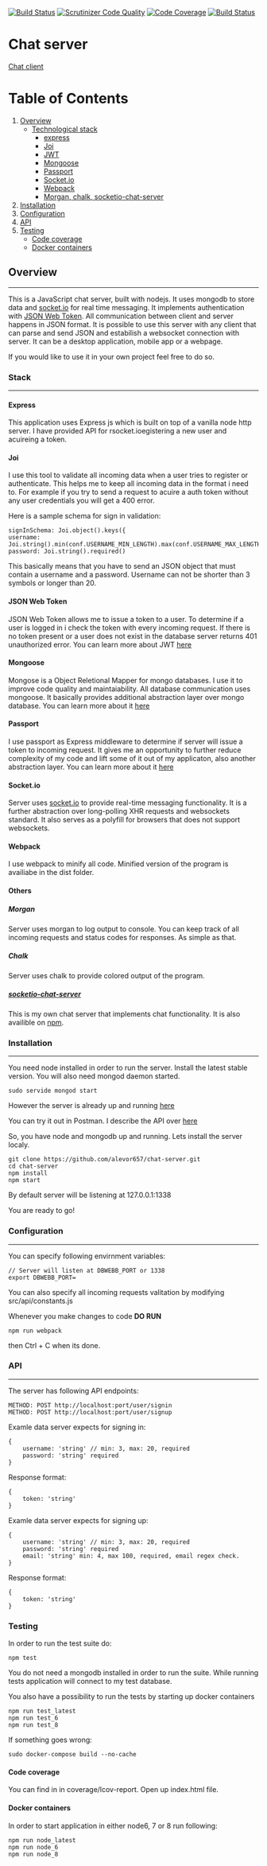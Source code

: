 [![Build Status](https://travis-ci.org/alevor657/chat-server.svg?branch=master)](https://travis-ci.org/alevor657/chat-server)
[![Scrutinizer Code Quality](https://scrutinizer-ci.com/g/alevor657/chat-server/badges/quality-score.png?b=master)](https://scrutinizer-ci.com/g/alevor657/chat-server/?branch=master)
[![Code Coverage](https://scrutinizer-ci.com/g/alevor657/chat-server/badges/coverage.png?b=master)](https://scrutinizer-ci.com/g/alevor657/chat-server/?branch=master)
[![Build Status](https://scrutinizer-ci.com/g/alevor657/chat-server/badges/build.png?b=master)](https://scrutinizer-ci.com/g/alevor657/chat-server/build-status/master)


# Chat server

[Chat client](https://github.com/alevor657/chat-client)

# Table of Contents
1. [Overview](#overview)
    - [Technological stack](#stack)
        - [express](#express)
        - [Joi](#joi)
        - [JWT](#jwt)
        - [Mongoose](#mongoose)
        - [Passport](#passport)
        - [Socket.io](#socketio)
        - [Webpack](#webpack)
        - [Morgan, chalk, socketio-chat-server](#others)
2. [Installation](#installation)
3. [Configuration](#configuration)
5. [API](#api)
6. [Testing](#testing)
    - [Code coverage](#code-coverage)
    - [Docker containers](#docker-containers)

## Overview
---
This is a JavaScript chat server, built with nodejs. It uses mongodb to store data and [socket.io](https://socket.io/) for real time messaging. It implements authentication with [JSON Web Token](https://jwt.io/). All communication between client and server happens in JSON format. It is possible to use this server with any client that can parse and send JSON and estabilish a websocket connection with server. It can be a desktop application, mobile app or a webpage.

 If you would like to use it in your own project feel free to do so.

### Stack
---
#### Express

This application uses Express js which is built on top of a vanilla node http server.
I have provided API for rsocket.ioegistering a new user and acuireing a token.

#### Joi

I use this tool to validate all incoming data when a user tries to register or authenticate. This helps me to keep all incoming data in the format i need to. For example if you try to send a request to acuire a auth token without any user credentials you will get a 400 error.

Here is a sample schema for sign in validation:

    signInSchema: Joi.object().keys({
    username: Joi.string().min(conf.USERNAME_MIN_LENGTH).max(conf.USERNAME_MAX_LENGTH).required(),
    password: Joi.string().required()

This basically means that you have to send an JSON object that must contain a username and a password. Username can not be shorter than 3 symbols or longer than 20.

#### JSON Web Token

JSON Web Token allows me to issue a token to a user. To determine if a user is logged in i check the token with every incoming request. If there is no token present or a user does not exist in the database server returns 401 unauthorized error. You can learn more about JWT [here](https://jwt.io/)

#### Mongoose

Mongose is a Object Reletional Mapper for mongo databases. I use it to improve code quality and maintaiability. All database communication uses mongoose. It basically provides additional abstraction layer over mongo database. You can learn more about it [here](http://mongoosejs.com/)

#### Passport

I use passport as Express middleware to determine if server will issue a token to incoming request. It gives me an opportunity to further reduce complexity of my code and lift some of it out of my applicaton, also another abstraction layer. You can learn more about it [here](http://www.passportjs.org/)

#### Socket.io

Server uses [socket.io](https://socket.io/) to provide real-time messaging functionality. It is a further abstraction over long-polling XHR requests and websockets standard. It also serves as a polyfill for browsers that does not support websockets.

#### Webpack

I use webpack to minify all code. Minified version of the program is availiabe in the dist folder.

#### Others

##### Morgan

Server uses morgan to log output to console. You can keep track of all incoming requests and status codes for responses. As simple as that.

##### Chalk

Server uses chalk to provide colored output of the program.

##### [socketio-chat-server](https://github.com/alevor657/socketio-chat-server)
This is my own chat server that implements chat functionality. It is also availible on [npm](https://www.npmjs.com/package/socketio-chat-server).

### Installation
---
You need node installed in order to run the server. Install the latest stable version.
You will also need mongod daemon started.

    sudo servide mongod start

However the server is already up and running [here](http://80.78.218.152:1344)

You can try it out in Postman. I describe the API over [here](#api)

So, you have node and mongodb up and running. Lets install the server localy.

    git clone https://github.com/alevor657/chat-server.git
    cd chat-server
    npm install
    npm start

By default server will be listening at 127.0.0.1:1338

You are ready to go!

### Configuration
---
You can specify following envirnment variables:

    // Server will listen at DBWEBB_PORT or 1338
    export DBWEBB_PORT=

You can also specify all incoming requests valitation by modifying src/api/constants.js

Whenever you make changes to code **DO RUN**

    npm run webpack

then Ctrl + C when its done.

### API
---
The server has following API endpoints:

    METHOD: POST http://localhost:port/user/signin
    METHOD: POST http://localhost:port/user/signup

Examle data server expects for signing in:

    {
        username: 'string' // min: 3, max: 20, required
        password: 'string' required
    }

Response format:

    {
        token: 'string'
    }

Examle data server expects for signing up:

    {
        username: 'string' // min: 3, max: 20, required
        password: 'string' required
        email: 'string' min: 4, max 100, required, email regex check.
    }

Response format:

    {
        token: 'string'
    }

### Testing

In order to run the test suite do:

    npm test

You do not need a mongodb installed in order to run the suite. While running tests application will connect to my test database.

You also have a possibility to run the tests by starting up docker containers

    npm run test_latest
    npm run test_6
    npm run test_8

If something goes wrong:

    sudo docker-compose build --no-cache

#### Code coverage

You can find in in coverage/lcov-report. Open up index.html file.

#### Docker containers

In order to start application in either node6, 7 or 8 run following:

    npm run node_latest
    npm run node_6
    npm run node_8
